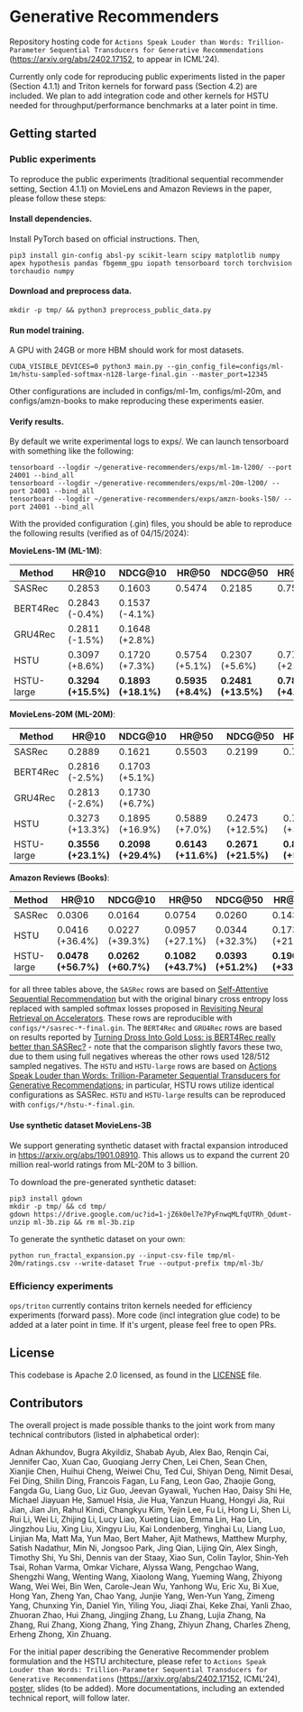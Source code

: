 # Generative Recommenders

Repository hosting code for ``Actions Speak Louder than Words: Trillion-Parameter Sequential Transducers for Generative Recommendations`` (https://arxiv.org/abs/2402.17152, to appear in ICML'24).

Currently only code for reproducing public experiments listed in the paper (Section 4.1.1) and Triton kernels for forward pass (Section 4.2) are included. We plan to add integration code and other kernels for HSTU needed for throughput/performance benchmarks at a later point in time.

## Getting started

### Public experiments

To reproduce the public experiments (traditional sequential recommender setting, Section 4.1.1) on MovieLens and Amazon Reviews in the paper, please follow these steps:

#### Install dependencies.

Install PyTorch based on official instructions. Then,

```
pip3 install gin-config absl-py scikit-learn scipy matplotlib numpy apex hypothesis pandas fbgemm_gpu iopath tensorboard torch torchvision torchaudio numpy  
```

#### Download and preprocess data.

```
mkdir -p tmp/ && python3 preprocess_public_data.py
```

#### Run model training.

A GPU with 24GB or more HBM should work for most datasets.

```
CUDA_VISIBLE_DEVICES=0 python3 main.py --gin_config_file=configs/ml-1m/hstu-sampled-softmax-n128-large-final.gin --master_port=12345
```

Other configurations are included in configs/ml-1m, configs/ml-20m, and configs/amzn-books to make reproducing these experiments easier.

#### Verify results.

By default we write experimental logs to exps/. We can launch tensorboard with something like the following:

```
tensorboard --logdir ~/generative-recommenders/exps/ml-1m-l200/ --port 24001 --bind_all
tensorboard --logdir ~/generative-recommenders/exps/ml-20m-l200/ --port 24001 --bind_all
tensorboard --logdir ~/generative-recommenders/exps/amzn-books-l50/ --port 24001 --bind_all
```

With the provided configuration (.gin) files, you should be able to reproduce the following results (verified as of 04/15/2024):

**MovieLens-1M (ML-1M)**:

| Method        | HR@10            | NDCG@10         | HR@50           | NDCG@50         | HR@200          | NDCG@200        |
| ------------- | ---------------- | ----------------| --------------- | --------------- | --------------- | --------------- |
| SASRec        | 0.2853           | 0.1603          | 0.5474          | 0.2185          | 0.7528          | 0.2498          |
| BERT4Rec      | 0.2843 (-0.4%)   | 0.1537 (-4.1%)  |                 |                 |                 |                 |
| GRU4Rec       | 0.2811 (-1.5%)   | 0.1648 (+2.8%)  |                 |                 |                 |                 |
| HSTU          | 0.3097 (+8.6%)   | 0.1720 (+7.3%)  | 0.5754 (+5.1%)  | 0.2307 (+5.6%)  | 0.7716 (+2.5%)  | 0.2606 (+4.3%)  |
| HSTU-large    | **0.3294 (+15.5%)**  | **0.1893 (+18.1%)** | **0.5935 (+8.4%)**  | **0.2481 (+13.5%)** | **0.7839 (+4.1%)**  | **0.2771 (+10.9%)** |

**MovieLens-20M (ML-20M)**:

| Method        | HR@10            | NDCG@10         | HR@50           | NDCG@50         | HR@200          | NDCG@200        |
| ------------- | ---------------- | --------------- | --------------- | --------------- | --------------- | --------------- |
| SASRec        | 0.2889           | 0.1621          | 0.5503          | 0.2199          | 0.7661          | 0.2527          |
| BERT4Rec      | 0.2816 (-2.5%)   | 0.1703 (+5.1%)  |                 |                 |                 |                 |
| GRU4Rec       | 0.2813 (-2.6%)   | 0.1730 (+6.7%)  |                 |                 |                 |                 |
| HSTU          | 0.3273 (+13.3%)  | 0.1895 (+16.9%) | 0.5889 (+7.0%)  | 0.2473 (+12.5%) | 0.7952 (+3.8%)  | 0.2787 (+10.3%) |
| HSTU-large    | **0.3556 (+23.1%)**  | **0.2098 (+29.4%)** | **0.6143 (+11.6%)** | **0.2671 (+21.5%)** | **0.8074 (+5.4%)**  | **0.2965 (+17.4%)** |

**Amazon Reviews (Books)**:

| Method        | HR@10            | NDCG@10         | HR@50           | NDCG@50         | HR@200          | NDCG@200        |
| ------------- | ---------------- | ----------------|---------------- | --------------- | --------------- | --------------- |
| SASRec        | 0.0306           | 0.0164          | 0.0754          | 0.0260          | 0.1431          | 0.0362          |
| HSTU          | 0.0416 (+36.4%)  | 0.0227 (+39.3%) | 0.0957 (+27.1%) | 0.0344 (+32.3%) | 0.1735 (+21.3%) | 0.0461 (+27.7%) |
| HSTU-large    | **0.0478 (+56.7%)**  | **0.0262 (+60.7%)** | **0.1082 (+43.7%)** | **0.0393 (+51.2%)** | **0.1908 (+33.4%)** | **0.0517 (+43.2%)** |

for all three tables above, the ``SASRec`` rows are based on [Self-Attentive Sequential Recommendation](https://arxiv.org/abs/1808.09781) but with the original binary cross entropy loss
replaced with sampled softmax losses proposed in [Revisiting Neural Retrieval on Accelerators](https://arxiv.org/abs/2306.04039). These rows are reproducible with ``configs/*/sasrec-*-final.gin``.
The ``BERT4Rec`` and ``GRU4Rec`` rows are based on results reported by [Turning Dross Into Gold Loss: is BERT4Rec really better than SASRec?](https://arxiv.org/abs/2309.07602) -
note that the comparison slightly favors these two, due to them using full negatives whereas the other rows used 128/512 sampled negatives. The ``HSTU`` and ``HSTU-large`` rows are based on [Actions Speak Louder than Words: Trillion-Parameter Sequential Transducers for Generative Recommendations](https://arxiv.org/abs/2402.17152); in particular, HSTU rows utilize identical configurations as SASRec. ``HSTU`` and ``HSTU-large`` results can be reproduced with ``configs/*/hstu-*-final.gin``.


#### Use synthetic dataset MovieLens-3B
We support generating synthetic dataset with fractal expansion introduced in https://arxiv.org/abs/1901.08910. This allows us to expand the current 20 million real-world ratings from ML-20M to 3 billion.

To download the pre-generated synthetic dataset:
```
pip3 install gdown
mkdir -p tmp/ && cd tmp/
gdown https://drive.google.com/uc?id=1-jZ6k0el7e7PyFnwqMLfqUTRh_Qdumt-
unzip ml-3b.zip && rm ml-3b.zip
```
To generate the synthetic dataset on your own:
```
python run_fractal_expansion.py --input-csv-file tmp/ml-20m/ratings.csv --write-dataset True --output-prefix tmp/ml-3b/
```

### Efficiency experiments

``ops/triton`` currently contains triton kernels needed for efficiency experiments (forward pass). More code (incl integration glue code) to be added at a later point in time. If it's urgent, please feel free to open PRs.


## License
This codebase is Apache 2.0 licensed, as found in the [LICENSE](LICENSE) file.


## Contributors
The overall project is made possible thanks to the joint work from many technical contributors (listed in alphabetical order):

Adnan Akhundov, Bugra Akyildiz, Shabab Ayub, Alex Bao, Renqin Cai, Jennifer Cao, Xuan Cao, Guoqiang Jerry Chen, Lei Chen, Sean Chen, Xianjie Chen, Huihui Cheng, Weiwei Chu, Ted Cui, Shiyan Deng, Nimit Desai, Fei Ding, Shilin Ding, Francois Fagan, Lu Fang, Leon Gao, Zhaojie Gong, Fangda Gu, Liang Guo, Liz Guo, Jeevan Gyawali, Yuchen Hao, Daisy Shi He, Michael Jiayuan He, Samuel Hsia, Jie Hua, Yanzun Huang, Hongyi Jia, Rui Jian, Jian Jin, Rahul Kindi, Changkyu Kim, Yejin Lee, Fu Li, Hong Li, Shen Li, Rui Li, Wei Li, Zhijing Li, Lucy Liao, Xueting Liao, Emma Lin, Hao Lin, Jingzhou Liu, Xing Liu, Xingyu Liu, Kai Londenberg, Yinghai Lu, Liang Luo, Linjian Ma, Matt Ma, Yun Mao, Bert Maher, Ajit Mathews, Matthew Murphy, Satish Nadathur, Min Ni, Jongsoo Park, Jing Qian, Lijing Qin, Alex Singh, Timothy Shi,  Yu Shi, Dennis van der Staay, Xiao Sun, Colin Taylor, Shin-Yeh Tsai, Rohan Varma, Omkar Vichare, Alyssa Wang, Pengchao Wang, Shengzhi Wang, Wenting Wang, Xiaolong Wang, Yueming Wang, Zhiyong Wang, Wei Wei, Bin Wen, Carole-Jean Wu, Yanhong Wu, Eric Xu, Bi Xue, Hong Yan, Zheng Yan, Chao Yang, Junjie Yang, Wen-Yun Yang, Zimeng Yang, Chunxing Yin, Daniel Yin, Yiling You, Jiaqi Zhai, Keke Zhai, Yanli Zhao, Zhuoran Zhao, Hui Zhang, Jingjing Zhang, Lu Zhang, Lujia Zhang, Na Zhang, Rui Zhang, Xiong Zhang, Ying Zhang, Zhiyun Zhang, Charles Zheng, Erheng Zhong, Xin Zhuang.

For the initial paper describing the Generative Recommender problem formulation and the HSTU architecture, please refer to ``Actions Speak Louder than Words: Trillion-Parameter Sequential Transducers for Generative Recommendations`` (https://arxiv.org/abs/2402.17152, ICML'24), [poster](https://tinyurl.com/gr-icml24), slides (to be added). More documentations, including an extended technical report, will follow later.
